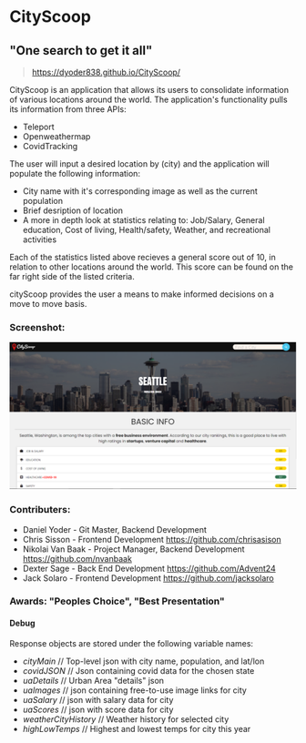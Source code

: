 # CityScoop

## "One search to get it all"

> https://dyoder838.github.io/CityScoop/


CityScoop is an application that allows its users to consolidate information of various locations around the world. The application's functionality pulls its information from three APIs:

  - Teleport
  - Openweathermap
  - CovidTracking

The user will input a desired location by (city) and the application will populate the following information:

  - City name with it's corresponding image as well as the current population
  - Brief desription of location
  - A more in depth look at statistics relating to: Job/Salary, General education, Cost of living, Health/safety, Weather, and recreational activities

Each of the statistics listed above recieves a general score out of 10, in relation to other locations around the world. This score can be found on the far right side of the listed criteria.

cityScoop provides the user a means to make informed decisions on a move to move basis.

### Screenshot:
![City Scoop](./assets/img/CityScoop.png)

### Contributers:
  - Daniel Yoder - Git Master, Backend Development
  - Chris Sisson - Frontend Development https://github.com/chrisasison
  - Nikolai Van Baak - Project Manager, Backend Development https://github.com/nvanbaak
  - Dexter Sage - Back End Development https://github.com/Advent24
  - Jack Solaro - Frontend Development https://github.com/jacksolaro


### Awards: "Peoples Choice", "Best Presentation"





#### Debug

Response objects are stored under the following variable names:

* *cityMain* // Top-level json with city name, population, and lat/lon
* *covidJSON* // Json containing covid data for the chosen state
* *uaDetails* // Urban Area "details" json
* *uaImages* // json containing free-to-use image links for city
* *uaSalary* // json with salary data for city
* *uaScores* // json with score data for city
* *weatherCityHistory* // Weather history for selected city
* *highLowTemps* // Highest and lowest temps for city this year
                
